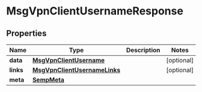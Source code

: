 
# MsgVpnClientUsernameResponse

## Properties
Name | Type | Description | Notes
------------ | ------------- | ------------- | -------------
**data** | [**MsgVpnClientUsername**](MsgVpnClientUsername.md) |  |  [optional]
**links** | [**MsgVpnClientUsernameLinks**](MsgVpnClientUsernameLinks.md) |  |  [optional]
**meta** | [**SempMeta**](SempMeta.md) |  | 



